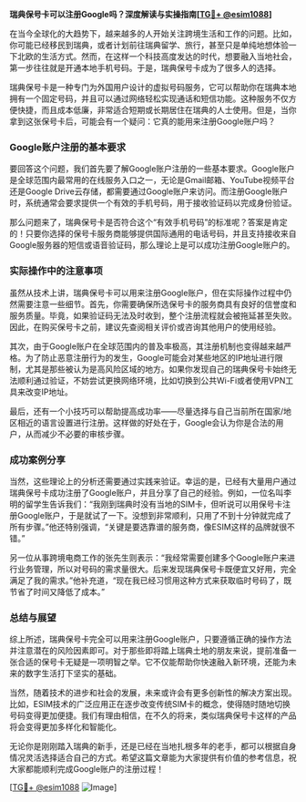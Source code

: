**瑞典保号卡可以注册Google吗？深度解读与实操指南[[TG💪+ @esim1088](https://t.me/s/esim1088)]**

在当今全球化的大趋势下，越来越多的人开始关注跨境生活和工作的问题。比如，你可能已经移民到瑞典，或者计划前往瑞典留学、旅行，甚至只是单纯地想体验一下北欧的生活方式。然而，在这样一个科技高度发达的时代，想要融入当地社会，第一步往往就是开通本地手机号码。于是，瑞典保号卡成为了很多人的选择。

瑞典保号卡是一种专门为外国用户设计的虚拟号码服务，它可以帮助你在瑞典本地拥有一个固定号码，并且可以通过网络轻松实现通话和短信功能。这种服务不仅方便快捷，而且成本低廉，非常适合短期或长期居住在瑞典的人士使用。但是，当你拿到这张保号卡后，可能会有一个疑问：它真的能用来注册Google账户吗？

### Google账户注册的基本要求

要回答这个问题，我们首先要了解Google账户注册的一些基本要求。Google账户是全球范围内最常用的在线服务入口之一，无论是Gmail邮箱、YouTube视频平台还是Google Drive云存储，都需要通过Google账户来访问。而注册Google账户时，系统通常会要求提供一个有效的手机号码，用于接收验证码以完成身份验证。

那么问题来了，瑞典保号卡是否符合这个“有效手机号码”的标准呢？答案是肯定的！只要你选择的保号卡服务商能够提供国际通用的电话号码，并且支持接收来自Google服务器的短信或语音验证码，那么理论上是可以成功注册Google账户的。

### 实际操作中的注意事项

虽然从技术上讲，瑞典保号卡可以用来注册Google账户，但在实际操作过程中仍然需要注意一些细节。首先，你需要确保所选保号卡的服务商具有良好的信誉度和服务质量。毕竟，如果验证码无法及时收到，整个注册流程就会被拖延甚至失败。因此，在购买保号卡之前，建议先查阅相关评价或咨询其他用户的使用经验。

其次，由于Google账户在全球范围内的普及率极高，其注册机制也变得越来越严格。为了防止恶意注册行为的发生，Google可能会对某些地区的IP地址进行限制，尤其是那些被认为是高风险区域的地方。如果你发现自己的瑞典保号卡始终无法顺利通过验证，不妨尝试更换网络环境，比如切换到公共Wi-Fi或者使用VPN工具来改变IP地址。

最后，还有一个小技巧可以帮助提高成功率——尽量选择与自己当前所在国家/地区相近的语言设置进行注册。这样做的好处在于，Google会认为你是合法的用户，从而减少不必要的审核步骤。

### 成功案例分享

当然，这些理论上的分析还需要通过实践来验证。幸运的是，已经有大量用户通过瑞典保号卡成功注册了Google账户，并且分享了自己的经验。例如，一位名叫李明的留学生告诉我们：“我刚到瑞典时没有当地的SIM卡，但听说可以用保号卡注册Google账户，于是就试了一下。没想到非常顺利，只用了不到十分钟就完成了所有步骤。”他还特别强调，“关键是要选靠谱的服务商，像ESIM这样的品牌就很不错。”

另一位从事跨境电商工作的张先生则表示：“我经常需要创建多个Google账户来进行业务管理，所以对号码的需求量很大。后来发现瑞典保号卡既便宜又好用，完全满足了我的需求。”他补充道，“现在我已经习惯用这种方式来获取临时号码了，既节省了时间又降低了成本。”

### 总结与展望

综上所述，瑞典保号卡完全可以用来注册Google账户，只要遵循正确的操作方法并注意潜在的风险因素即可。对于那些即将踏上瑞典土地的朋友来说，提前准备一张合适的保号卡无疑是一项明智之举。它不仅能帮助你快速融入新环境，还能为未来的数字生活打下坚实的基础。

当然，随着技术的进步和社会的发展，未来或许会有更多创新性的解决方案出现。比如，ESIM技术的广泛应用正在逐步改变传统SIM卡的概念，使得随时随地切换号码变得更加便捷。我们有理由相信，在不久的将来，类似瑞典保号卡这样的产品将会变得更加多样化和智能化。

无论你是刚刚踏入瑞典的新手，还是已经在当地扎根多年的老手，都可以根据自身情况灵活选择适合自己的方式。希望这篇文章能为大家提供有价值的参考信息，祝大家都能顺利完成Google账户的注册过程！

[[TG💪+ @esim1088](https://t.me/s/esim1088) ![Image](https://i.postimg.cc/4NQfJmqS/Snipaste-2025-05-13-00-14-12.png)]